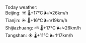 Today weather:  
Beijing: ☀️   🌡️+17°C 🌬️↘26km/h  
Tianjin: ☀️   🌡️+16°C 🌬️↘19km/h  
Shijiazhuang: ⛅️  🌡️+17°C 🌬️↘26km/h  
Tangshan: ☀️   🌡️+11°C 🌬️↑17km/h  
